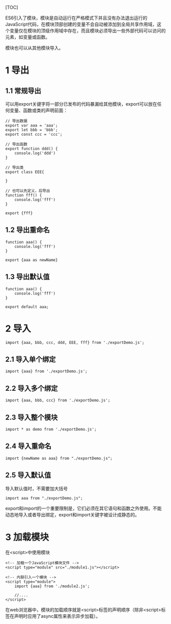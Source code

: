 [TOC]

ES6引入了模块，模块是自动运行在严格模式下并且没有办法退出运行的JavaScript代码，在模块顶部创建的变量不会自动被添加到全局共享作用域，这个变量仅在模块的顶级作用域中存在，而且模块必须导出一些外部代码可以访问的元素，如变量或函数。

模块也可以从其他模块导入。



# 1 导出

## 1.1 常规导出

可以用export关键字将一部分已发布的代码暴漏给其他模块，export可以放在任何变量、函数或类的声明前面：

```
// 导出数据
export var aaa = 'aaa';
export let bbb = 'bbb';
export const ccc = 'ccc';

// 导出函数
export function ddd() {
    console.log('ddd')
}

// 导出类
export class EEE{
    
}

// 也可以先定义，后导出
function fff() {
    console.log('fff')
}

export {fff}
```



## 1.2 导出重命名

```
function aaa() {
    console.log('fff')
}

export {aaa as newName}
```



## 1.3 导出默认值

```
function aaa() {
    console.log('fff')
}

export default aaa;
```



# 2 导入

```
import {aaa, bbb, ccc, ddd, EEE, fff} from './exportDemo.js';
```



## 2.1 导入单个绑定

```
import {aaa} from './exportDemo.js';
```



## 2.2 导入多个绑定

```
import {aaa, bbb, ccc} from './exportDemo.js';
```



## 2.3 导入整个模块

```
import * as demo from './exportDemo.js';
```



## 2.4 导入重命名

```
import {newName as aaa} from "./exportDemo.js";
```



## 2.5 导入默认值

导入默认值时，不需要加大括号

```
import aaa from "./exportDemo.js";
```



export和import的一个重要限制是，它们必须在其它语句和函数之外使用。不能动态地导入或者导出绑定，export和import关键字被设计成静态的。



# 3 加载模块


在\<script>中使用模块

```
<!-- 加载一个JavaScript模块文件 -->
<script type="module" src="./module1.js"></script>

<!-- 内联引入一个模块 -->
<script type="module">
    import {aaa} from './module2.js';
    
    //....
</script>
```



在web浏览器中，模块的加载顺序就是\<script>标签的声明顺序（除非\<script>标签在声明时应用了async属性来表示异步加载）。

